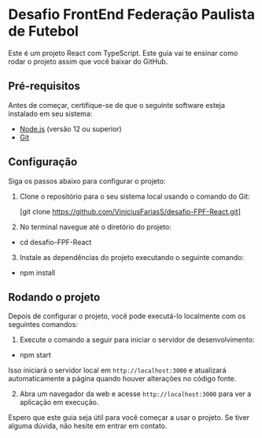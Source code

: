 # Desafio FrontEnd Federação Paulista de Futebol

Este é um projeto React com TypeScript. Este guia vai te ensinar como rodar o projeto assim que você baixar do GitHub.

## Pré-requisitos

Antes de começar, certifique-se de que o seguinte software esteja instalado em seu sistema:

- [Node.js](https://nodejs.org) (versão 12 ou superior)
- [Git](https://git-scm.com)

## Configuração

Siga os passos abaixo para configurar o projeto:

1. Clone o repositório para o seu sistema local usando o comando do Git:

    [git clone https://github.com/ViniciusFariasS/desafio-FPF-React.git]

2. No terminal navegue até o diretório do projeto:

- cd desafio-FPF-React

3. Instale as dependências do projeto executando o seguinte comando:

- npm install

## Rodando o projeto

Depois de configurar o projeto, você pode executá-lo localmente com os seguintes comandos:

1. Execute o comando a seguir para iniciar o servidor de desenvolvimento:

- npm start

Isso iniciará o servidor local em `http://localhost:3000` e atualizará automaticamente a página quando houver alterações no código fonte.

2. Abra um navegador da web e acesse `http://localhost:3000` para ver a aplicação em execução.

Espero que este guia seja útil para você começar a usar o projeto. Se tiver alguma dúvida, não hesite em entrar em contato.